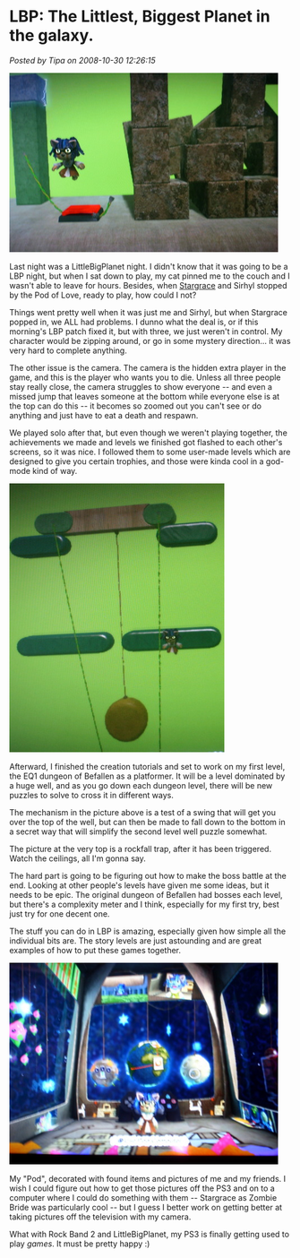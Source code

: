# LBP: The Littlest, Biggest Planet in the galaxy.

*Posted by Tipa on 2008-10-30 12:26:15*

![](../../../uploads/2008/10/stp61416.jpg "stp61416")

Last night was a LittleBigPlanet night. I didn't know that it was going to be a LBP night, but when I sat down to play, my cat pinned me to the couch and I wasn't able to leave for hours. Besides, when [Stargrace](http://mmoquests.com) and Sirhyl stopped by the Pod of Love, ready to play, how could I not?

Things went pretty well when it was just me and Sirhyl, but when Stargrace popped in, we ALL had problems. I dunno what the deal is, or if this morning's LBP patch fixed it, but with three, we just weren't in control. My character would be zipping around, or go in some mystery direction... it was very hard to complete anything.

The other issue is the camera. The camera is the hidden extra player in the game, and this is the player who wants you to die. Unless all three people stay really close, the camera struggles to show everyone -- and even a missed jump that leaves someone at the bottom while everyone else is at the top can do this -- it becomes so zoomed out you can't see or do anything and just have to eat a death and respawn.

We played solo after that, but even though we weren't playing together, the achievements we made and levels we finished got flashed to each other's screens, so it was nice. I followed them to some user-made levels which are designed to give you certain trophies, and those were kinda cool in a god-mode kind of way.


![](../../../uploads/2008/10/stp61418.jpg "stp61418")

Afterward, I finished the creation tutorials and set to work on my first level, the EQ1 dungeon of Befallen as a platformer. It will be a level dominated by a huge well, and as you go down each dungeon level, there will be new puzzles to solve to cross it in different ways.

The mechanism in the picture above is a test of a swing that will get you over the top of the well, but can then be made to fall down to the bottom in a secret way that will simplify the second level well puzzle somewhat.

The picture at the very top is a rockfall trap, after it has been triggered. Watch the ceilings, all I'm gonna say.

The hard part is going to be figuring out how to make the boss battle at the end. Looking at other people's levels have given me some ideas, but it needs to be epic. The original dungeon of Befallen had bosses each level, but there's a complexity meter and I think, especially for my first try, best just try for one decent one.

The stuff you can do in LBP is amazing, especially given how simple all the individual bits are. The story levels are just astounding and are great examples of how to put these games together.

![](../../../uploads/2008/10/stp61413.jpg "stp61413")

My "Pod", decorated with found items and pictures of me and my friends. I wish I could figure out how to get those pictures off the PS3 and on to a computer where I could do something with them -- Stargrace as Zombie Bride was particularly cool -- but I guess I better work on getting better at taking pictures off the television with my camera.

What with Rock Band 2 and LittleBigPlanet, my PS3 is finally getting used to play *games*. It must be pretty happy :)

